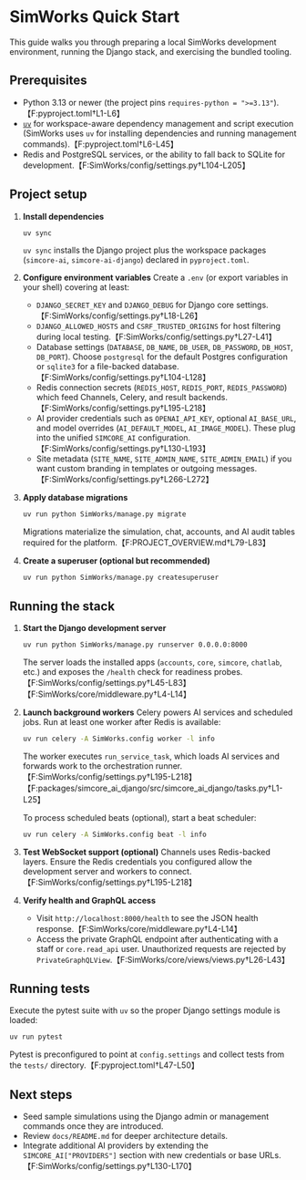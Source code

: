# SimWorks Quick Start

This guide walks you through preparing a local SimWorks development environment, running the Django stack, and exercising the bundled tooling.

## Prerequisites
- Python 3.13 or newer (the project pins `requires-python = ">=3.13"`).【F:pyproject.toml†L1-L6】
- [`uv`](https://github.com/astral-sh/uv) for workspace-aware dependency management and script execution (SimWorks uses `uv` for installing dependencies and running management commands).【F:pyproject.toml†L6-L45】
- Redis and PostgreSQL services, or the ability to fall back to SQLite for development.【F:SimWorks/config/settings.py†L104-L205】

## Project setup
1. **Install dependencies**
   ```bash
   uv sync
   ```
   `uv sync` installs the Django project plus the workspace packages (`simcore-ai`, `simcore-ai-django`) declared in `pyproject.toml`.

2. **Configure environment variables**
   Create a `.env` (or export variables in your shell) covering at least:
   - `DJANGO_SECRET_KEY` and `DJANGO_DEBUG` for Django core settings.【F:SimWorks/config/settings.py†L18-L26】
   - `DJANGO_ALLOWED_HOSTS` and `CSRF_TRUSTED_ORIGINS` for host filtering during local testing.【F:SimWorks/config/settings.py†L27-L41】
   - Database settings (`DATABASE`, `DB_NAME`, `DB_USER`, `DB_PASSWORD`, `DB_HOST`, `DB_PORT`). Choose `postgresql` for the default Postgres configuration or `sqlite3` for a file-backed database.【F:SimWorks/config/settings.py†L104-L128】
   - Redis connection secrets (`REDIS_HOST`, `REDIS_PORT`, `REDIS_PASSWORD`) which feed Channels, Celery, and result backends.【F:SimWorks/config/settings.py†L195-L218】
   - AI provider credentials such as `OPENAI_API_KEY`, optional `AI_BASE_URL`, and model overrides (`AI_DEFAULT_MODEL`, `AI_IMAGE_MODEL`). These plug into the unified `SIMCORE_AI` configuration.【F:SimWorks/config/settings.py†L130-L193】
   - Site metadata (`SITE_NAME`, `SITE_ADMIN_NAME`, `SITE_ADMIN_EMAIL`) if you want custom branding in templates or outgoing messages.【F:SimWorks/config/settings.py†L266-L272】

3. **Apply database migrations**
   ```bash
   uv run python SimWorks/manage.py migrate
   ```
   Migrations materialize the simulation, chat, accounts, and AI audit tables required for the platform.【F:PROJECT_OVERVIEW.md†L79-L83】

4. **Create a superuser (optional but recommended)**
   ```bash
   uv run python SimWorks/manage.py createsuperuser
   ```

## Running the stack
1. **Start the Django development server**
   ```bash
   uv run python SimWorks/manage.py runserver 0.0.0.0:8000
   ```
   The server loads the installed apps (`accounts`, `core`, `simcore`, `chatlab`, etc.) and exposes the `/health` check for readiness probes.【F:SimWorks/config/settings.py†L45-L83】【F:SimWorks/core/middleware.py†L4-L14】

2. **Launch background workers**
   Celery powers AI services and scheduled jobs. Run at least one worker after Redis is available:
   ```bash
   uv run celery -A SimWorks.config worker -l info
   ```
   The worker executes `run_service_task`, which loads AI services and forwards work to the orchestration runner.【F:SimWorks/config/settings.py†L195-L218】【F:packages/simcore_ai_django/src/simcore_ai_django/tasks.py†L1-L25】

   To process scheduled beats (optional), start a beat scheduler:
   ```bash
   uv run celery -A SimWorks.config beat -l info
   ```

3. **Test WebSocket support (optional)**
   Channels uses Redis-backed layers. Ensure the Redis credentials you configured allow the development server and workers to connect.【F:SimWorks/config/settings.py†L195-L218】

4. **Verify health and GraphQL access**
   - Visit `http://localhost:8000/health` to see the JSON health response.【F:SimWorks/core/middleware.py†L4-L14】
   - Access the private GraphQL endpoint after authenticating with a staff or `core.read_api` user. Unauthorized requests are rejected by `PrivateGraphQLView`.【F:SimWorks/core/views/views.py†L26-L43】

## Running tests
Execute the pytest suite with `uv` so the proper Django settings module is loaded:
```bash
uv run pytest
```
Pytest is preconfigured to point at `config.settings` and collect tests from the `tests/` directory.【F:pyproject.toml†L47-L50】

## Next steps
- Seed sample simulations using the Django admin or management commands once they are introduced.
- Review `docs/README.md` for deeper architecture details.
- Integrate additional AI providers by extending the `SIMCORE_AI["PROVIDERS"]` section with new credentials or base URLs.【F:SimWorks/config/settings.py†L130-L170】
